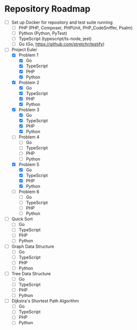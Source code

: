 # Repository Roadmap

- [ ] Set up Docker for repository and test suite running
  - [ ] PHP (PHP, Composer, PHPUnit, PHP_CodeSniffer, Psalm)
  - [ ] Python (Python, PyTest)
  - [ ] TypeScript (typescript/ts-node, jest)
  - [ ] Go (Go, <https://github.com/stretchr/testify>)
- [ ] Project Euler
  - [x] Problem 1
    - [x] Go
    - [x] TypeScript
    - [x] PHP
    - [x] Python
  - [x] Problem 2
    - [x] Go
    - [x] TypeScript
    - [x] PHP
    - [x] Python
  - [x] Problem 3
    - [x] Go
    - [x] TypeScript
    - [x] PHP
    - [x] Python
  - [ ] Problem 4
    - [ ] Go
    - [ ] TypeScript
    - [ ] PHP
    - [ ] Python
  - [x] Problem 5
    - [x] Go
    - [x] TypeScript
    - [x] PHP
    - [x] Python
  - [ ] Problem 6
    - [ ] Go
    - [ ] TypeScript
    - [ ] PHP
    - [ ] Python
- [ ] Quick Sort
  - [ ] Go
  - [ ] TypeScript
  - [ ] PHP
  - [ ] Python
- [ ] Graph Data Structure
  - [ ] Go
  - [ ] TypeScript
  - [ ] PHP
  - [ ] Python
- [ ] Tree Data Structure
  - [ ] Go
  - [ ] TypeScript
  - [ ] PHP
  - [ ] Python
- [ ] Dijkstra's Shortest Path Algorithm
  - [ ] Go
  - [ ] TypeScript
  - [ ] PHP
  - [ ] Python
